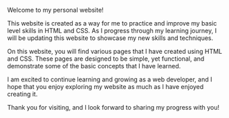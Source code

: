 Welcome to my personal website!

This website is created as a way for me to practice and improve my basic level skills in HTML and CSS. As I progress through my learning journey, I will be updating this website to showcase my new skills and techniques.

On this website, you will find various pages that I have created using HTML and CSS. These pages are designed to be simple, yet functional, and demonstrate some of the basic concepts that I have learned.

I am excited to continue learning and growing as a web developer, and I hope that you enjoy exploring my website as much as I have enjoyed creating it.

Thank you for visiting, and I look forward to sharing my progress with you!

